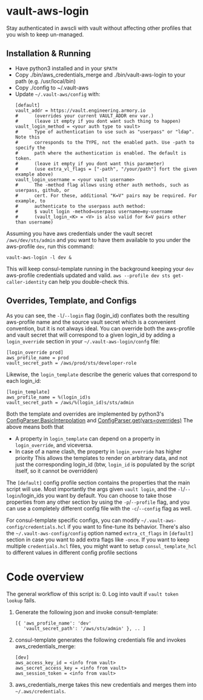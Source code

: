 # vault-aws-login
Stay authenticated in awscli with vault
without affecting other profiles that you wish to keep un-managed.

## Installation & Running

- Have python3 installed and in your `$PATH`
- Copy ./bin/aws_credentials_merge and ./bin/vault-aws-login to your path (e.g. /usr/local/bin)
- Copy ./config to ~/.vault-aws
- Update `~/.vault-aws/config` with:
    ```
    [default]
    vault_addr = https://vault.engineering.armory.io
    #      (overrides your current VAULT_ADDR env var.)
    #      (leave it empty if you dont want such thing to happen)
    vault_login_method = <your auth type to vault>
    #      Type of authentication to use such as "userpass" or "ldap". Note this
    #      corresponds to the TYPE, not the enabled path. Use -path to specify the
    #      path where the authentication is enabled. The default is token.
    #      (leave it empty if you dont want this parameter)
    #      (use extra_vl_flags = ["-path", "/your/path"] fort the given example above)
    vault_login_username = <your vault username>
    #      The -method flag allows using other auth methods, such as userpass, github, or
    #      cert. For these, additional "K=V" pairs may be required. For example, to
    #      authenticate to the userpass auth method:
    #      $ vault login -method=userpass username=my-username
    #      (vault_login_<K> = <V> is also valid for K=V pairs other than username)
    ```

Assuming you have aws credentials under the vault secret `/aws/dev/sts/admin` and you
want to have them available to you under the aws-profile `dev`, run this command:

```
vault-aws-login -l dev &
```

This will keep consul-template running in the background keeping your `dev` aws-profile credentials
updated and valid. `aws --profile dev sts get-caller-identity` can help you double-check this.

## Overrides, Template, and Configs

As you can see, the `-l`/`--login` flag (login_id) conflates both the resulting aws-profile name and
the source vault secret which is a convenient convention, but it is not always ideal.
You can override both the aws-profile and vault secret that will correspond to a given login_id by
adding a `login_override` section in your `~/.vault-aws-login/confg` file:

```
[login_override prod]
aws_profile_name = prod
vault_secret_path = /aws/prod/sts/developer-role
```

Likewise, the `login_template` describe the generic values that correspond to each login_id:

```
[login_template]
aws_profile_name = %(login_id)s
vault_secret_path = /aws/%(login_id)s/sts/admin
```

Both the template and overrides are implemented by python3's 
[ConfigParser.BasicInterpolation](https://docs.python.org/3/library/configparser.html#configparser.BasicInterpolation)
and [ConfigParser.get(vars=overrides)](https://docs.python.org/3/library/configparser.html#configparser.ConfigParser.get)
The above means both that
* A property in `login_template` can depend on a property in `login_override`, and viceversa.
* In case of a name clash, the property in `login_override` has higher priority 
This allows the templates to render on arbitrary data, and not just the corresponding login_id
(btw, `login_id` is populated by the script itself, so it cannot be overridden)

The `[default]` config profile section contains the properties that the main script will use.
Most importantly the args given `vault login`, and the `-l`/`--login`/login_ids you want by default.
You can choose to take those properties from any other section by using the `-p`/`--profile` flag,
and you can use a completely different config file with the `-c`/`--config` flag as well.

For consul-template specific configs, you can modify `~/.vault-aws-config/credentials.hcl` 
if you want to fine-tune its behavior. There's also the `~/.vault-aws-config/config` option named 
`extra_ct_flags` in `[default]` section in case you want to add extra flags like `-once`.
If you want to keep multiple `credentials.hcl` files, you might want to setup `consul_template_hcl`
to different values in different config profile sections

# Code overview

The general workflow of this script is:
0. Log into vault if `vault token lookup` fails.
1. Generate the following json and invoke consult-template:
    ```
    [{ 'aws_profile_name': 'dev'
       'vault_secret_path': '/aws/sts/admin' }, .. ]
    ```
2. consul-template generates the following credentials file and invokes aws_credentials_merge:
    ```
    [dev]
    aws_access_key_id = <info from vault>
    aws_secret_access_key = <info from vault>
    aws_session_token = <info from vault>
    ```
3. aws_credentials_merge takes this new credentials and merges them into `~/.aws/credentials`.
